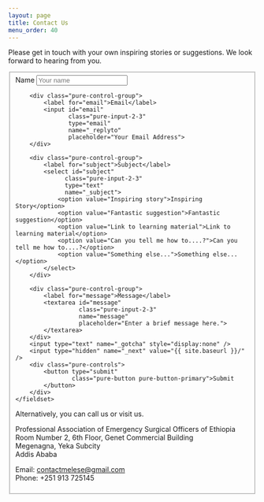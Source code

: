 ```yaml
---
layout: page
title: Contact Us
menu_order: 40
---
```

Please get in touch with your own inspiring stories or suggestions. We look forward to hearing from you.

<form class="pure-form pure-form-aligned"
        action="https://formspree.io/ieso.ethiopia@gmail.com"
        method="POST">
    <fieldset>
        <div class="pure-control-group">
            <label for="name">Name</label>
            <input id="name" 
                   class="pure-input-2-3" 
                   type="text" 
                   name="name" 
                   placeholder="Your name">
        </div>
        
        <div class="pure-control-group">
            <label for="email">Email</label>
            <input id="email" 
                   class="pure-input-2-3" 
                   type="email" 
                   name="_replyto" 
                   placeholder="Your Email Address">
        </div>
        
        <div class="pure-control-group">
            <label for="subject">Subject</label>
            <select id="subject" 
                  class="pure-input-2-3" 
                  type="text" 
                  name="_subject">
                <option value="Inspiring story">Inspiring Story</option>
                <option value="Fantastic suggestion">Fantastic suggestion</option>
                <option value="Link to learning material">Link to learning material</option>
                <option value="Can you tell me how to....?">Can you tell me how to....?</option>
                <option value="Something else...">Something else...</option>
            </select>
        </div>
              
        <div class="pure-control-group">
            <label for="message">Message</label>
            <textarea id="message" 
                      class="pure-input-2-3"
                      name="message" 
                      placeholder="Enter a brief message here.">
            </textarea>
        </div>
        <input type="text" name="_gotcha" style="display:none" />
        <input type="hidden" name="_next" value="{{ site.baseurl }}/" />
        <div class="pure-controls">
            <button type="submit" 
                    class="pure-button pure-button-primary">Submit
            </button>
        </div>
    </fieldset>
</form>

Alternatively, you can call us or visit us.

Professional Association of Emergency Surgical Officers of Ethiopia  
Room Number 2, 6th Floor, Genet Commercial Building  
Megenagna, Yeka Subcity  
Addis Ababa

Email: [contactmelese@gmail.com](mailto:contactmelese@gmail.com)  
Phone: +251 913 725145
